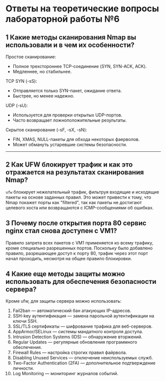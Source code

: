 # Ответы на теоретические вопросы лабораторной работы №6

## 1 Какие методы сканирования Nmap вы использовали и в чем их особенности?
Простое сканирование:

- Полное трехстороннее TCP-соединение (SYN, SYN-ACK, ACK).
- Медленнее, но стабильнее.

TCP SYN (-sS):

- Отправляется только SYN-пакет, ожидание ответа.
- Быстрее, но менее надежно.

UDP (-sU):

- Используется для проверки открытых UDP-портов.
- Часто возвращает ложноположительные результаты.

Скрытое сканирование (-sF, -sX, -sN):

- FIN, XMAS, NULL-пакеты для обхода некоторых фаерволов.
- Может обмануть устаревшие системы безопасности.

---

## 2 Как UFW блокирует трафик и как это отражается на результатах сканирования Nmap?
`ufw` блокирует нежелательный трафик, фильтруя входящие и исходящие пакеты на основе заданных правил. Это может привести к тому, что Nmap покажет порты как "filtered", так как пакеты не достигают целевого хоста или возвращаются с ICMP-сообщениями об ошибках.

## 3 Почему после открытия порта 80 сервис nginx стал снова доступен с VM1?
Правило запрета всех пакетов с VM1 применяется ко всему трафику, кроме специально разрешенных портов. Поскольку было добавлено правило, разрешающее доступ к порту 80, трафик через этот порт начал проходить, несмотря на общее правило блокировки.

## 4 Какие еще методы защиты можно использовать для обеспечения безопасности сервера?
Кроме ufw, для защиты сервера можно использовать:

1. Fail2ban — автоматический бан атакующих IP-адресов.
2. SSH-key аутентификация — замена парольной аутентификации на ключи SSH.
3. SSL/TLS сертификаты — шифрование трафика для веб-серверов.
4. AppArmor/SELinux — системы мандатного контроля доступа.
5. Intrusion Detection Systems (IDS) — обнаружение вторжений.
6. Regular Updates — регулярные обновления программного обеспечения.
7. Firewall Rules — настройка строгих правил файрвола.
8. Disabling Unused Services — отключение неиспользуемых служб.
9. Two-Factor Authentication (2FA) — дополнительное подтверждение личности.
10. Log Monitoring — мониторинг журналов событий.
